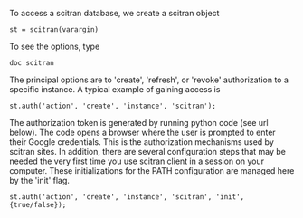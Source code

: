 To access a scitran database, we create a scitran object

    st = scitran(varargin)

To see the options, type

    doc scitran

The principal options are to 'create', 'refresh', or 'revoke' authorization to a specific instance.  A typical example of gaining access is

    st.auth('action', 'create', 'instance', 'scitran');

The authorization token is generated by running python code (see url below). The code opens a browser where the user is prompted to enter their Google credentials.  This is the authorization mechanisms used by scitran sites. In addition, there are several configuration steps that may be needed the very first time you use scitran client in a session on your computer.  These initializations for the PATH configuration are managed here by the 'init' flag. 

    st.auth('action', 'create', 'instance', 'scitran', 'init',{true/false});

